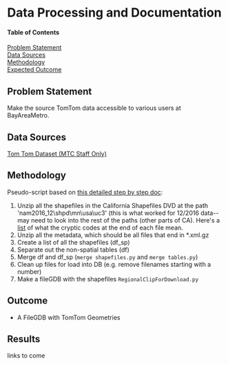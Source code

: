 # Data Processing and Documentation  
  
#### Table of Contents  
[Problem Statement](#problem-statement)   
[Data Sources](#data-sources)  
[Methodology](#methodology)   
[Expected Outcome](#outcome)  

## Problem Statement  

Make the source TomTom data accessible to various users at BayAreaMetro.  

## Data Sources

[Tom Tom Dataset (MTC Staff Only)](https://mtcdrive.app.box.com/folder/35509938044)  

## Methodology

Pseudo-script based on [this detailed step by step doc](https://github.com/BayAreaMetro/MTCDataModel/blob/master/TomTom%20Base%20Map/pdfs/Procedures%20for%20Processing%20New%20TomTom%20Basemap%20Data.pdf):

1. Unzip all the shapefiles in the California Shapefiles DVD at the path 'nam2016_12\shpd\mn\usa\uc3' (this is what worked for 12/2016 data--may need to look into the rest of the paths (other parts of CA). Here's a [list](https://gist.github.com/tombuckley/2648c8fe9a776e2658d03a76769b07c4) of what the cryptic codes at the end of each file mean.  
2. Unzip all the metadata, which should be all files that end in *.xml.gz  
3. Create a list of all the shapefiles (df_sp)
4. Separate out the non-spatial tables (df)
5. Merge df and df_sp (`merge shapefiles.py` and `merge tables.py`)
6. Clean up files for load into DB (e.g. remove filenames starting with a number)
7. Make a fileGDB with the shapefiles `RegionalClipForDownload.py`

## Outcome

- A FileGDB with TomTom Geometries

## Results  

links to come   
